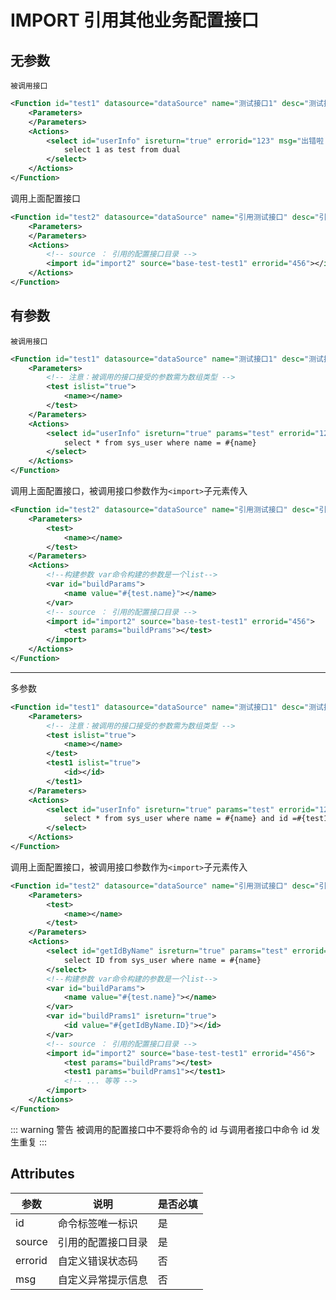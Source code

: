 # IMPORT 引用其他业务配置接口

## 无参数

`被调用接口`

```xml
<Function id="test1" datasource="dataSource" name="测试接口1" desc="测试接口">
    <Parameters>
    </Parameters>
    <Actions>
        <select id="userInfo" isreturn="true" errorid="123" msg="出错啦!!!">
            select 1 as test from dual
        </select>
    </Actions>
</Function>
```

调用上面配置接口

```xml
<Function id="test2" datasource="dataSource" name="引用测试接口" desc="引用测试接口">
    <Parameters>
    </Parameters>
    <Actions>
        <!-- source ： 引用的配置接口目录 -->
        <import id="import2" source="base-test-test1" errorid="456"></import>
    </Actions>
</Function>
```

## 有参数

`被调用接口`

```xml
<Function id="test1" datasource="dataSource" name="测试接口1" desc="测试接口">
    <Parameters>
        <!-- 注意：被调用的接口接受的参数需为数组类型 -->
        <test islist="true">
            <name></name>
        </test>
    </Parameters>
    <Actions>
        <select id="userInfo" isreturn="true" params="test" errorid="123">
            select * from sys_user where name = #{name}
        </select>
    </Actions>
</Function>
```

调用上面配置接口，被调用接口参数作为`<import>`子元素传入

```xml
<Function id="test2" datasource="dataSource" name="引用测试接口" desc="引用测试接口">
    <Parameters>
        <test>
            <name></name>
        </test>
    </Parameters>
    <Actions>
        <!--构建参数 var命令构建的参数是一个list-->
        <var id="buildParams">
            <name value="#{test.name}"></name>
        </var>
        <!-- source ： 引用的配置接口目录 -->
        <import id="import2" source="base-test-test1" errorid="456">
            <test params="buildPrams"></test>
        </import>
    </Actions>
</Function>
```

<hr>

多参数

```xml
<Function id="test1" datasource="dataSource" name="测试接口1" desc="测试接口">
    <Parameters>
        <!-- 注意：被调用的接口接受的参数需为数组类型 -->
        <test islist="true">
            <name></name>
        </test>
        <test1 islist="true">
            <id></id>
        </test1>
    </Parameters>
    <Actions>
        <select id="userInfo" isreturn="true" params="test" errorid="123">
            select * from sys_user where name = #{name} and id =#{test1.id}
        </select>
    </Actions>
</Function>
```

调用上面配置接口，被调用接口参数作为`<import>`子元素传入

```xml
<Function id="test2" datasource="dataSource" name="引用测试接口" desc="引用测试接口">
    <Parameters>
        <test>
            <name></name>
        </test>
    </Parameters>
    <Actions>
        <select id="getIdByName" isreturn="true" params="test" errorid="123">
            select ID from sys_user where name = #{name}
        </select>
        <!--构建参数 var命令构建的参数是一个list-->
        <var id="buildParams">
            <name value="#{test.name}"></name>
        </var>
        <var id="buildPrams1" isreturn="true">
            <id value="#{getIdByName.ID}"></id>
        </var>
        <!-- source ： 引用的配置接口目录 -->
        <import id="import2" source="base-test-test1" errorid="456">
            <test params="buildPrams"></test>
            <test1 params="buildPrams1"></test1>
            <!-- ... 等等 -->
        </import>
    </Actions>
</Function>
```

::: warning 警告
被调用的配置接口中不要将命令的 id 与调用者接口中命令 id 发生重复
:::

## Attributes

| 参数    | 说明               | 是否必填 |
| ------- | ------------------ | -------- |
| id      | 命令标签唯一标识   | 是       |
| source  | 引用的配置接口目录   | 是       |
| errorid | 自定义错误状态码   | 否       |
| msg     | 自定义异常提示信息 | 否       |
